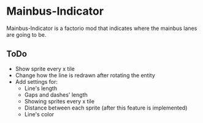 # Mainbus-Indicator

Mainbus-Indicator is a factorio mod that indicates where the mainbus lanes are going to be.

## ToDo

* Show sprite every x tile
* Change how the line is redrawn after rotating the entity
* Add settings for: 
  * Line's length
  * Gaps and dashes' length
  * Showing sprites every x tile
  * Distance between each sprite (after this feature is implemented)
  * Line's color
